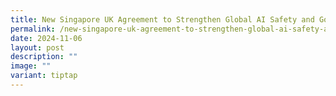 ```yaml
---
title: New Singapore UK Agreement to Strengthen Global AI Safety and Governance
permalink: /new-singapore-uk-agreement-to-strengthen-global-ai-safety-and-governance/
date: 2024-11-06
layout: post
description: ""
image: ""
variant: tiptap
---
```

